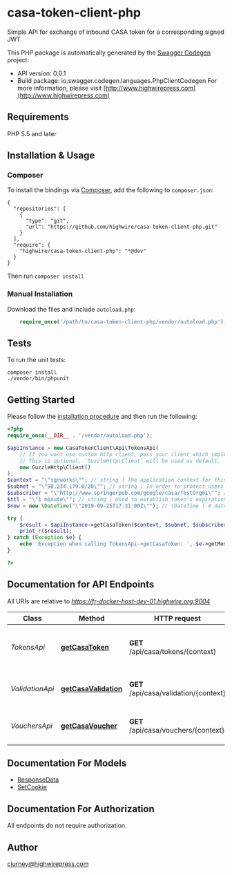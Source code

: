 # casa-token-client-php
Simple API for exchange of inbound CASA token for a corresponding signed JWT.

This PHP package is automatically generated by the [Swagger Codegen](https://github.com/swagger-api/swagger-codegen) project:

- API version: 0.0.1
- Build package: io.swagger.codegen.languages.PhpClientCodegen
For more information, please visit [http://www.highwirepress.com](http://www.highwirepress.com)

## Requirements

PHP 5.5 and later

## Installation & Usage
### Composer

To install the bindings via [Composer](http://getcomposer.org/), add the following to `composer.json`:

```
{
  "repositories": [
    {
      "type": "git",
      "url": "https://github.com/highwire/casa-token-client-php.git"
    }
  ],
  "require": {
    "highwire/casa-token-client-php": "*@dev"
  }
}
```

Then run `composer install`

### Manual Installation

Download the files and include `autoload.php`:

```php
    require_once('/path/to/casa-token-client-php/vendor/autoload.php');
```

## Tests

To run the unit tests:

```
composer install
./vendor/bin/phpunit
```

## Getting Started

Please follow the [installation procedure](#installation--usage) and then run the following:

```php
<?php
require_once(__DIR__ . '/vendor/autoload.php');

$apiInstance = new CasaTokenClient\Api\TokensApi(
    // If you want use custom http client, pass your client which implements `GuzzleHttp\ClientInterface`.
    // This is optional, `GuzzleHttp\Client` will be used as default.
    new GuzzleHttp\Client()
);
$context = "\"sgrworks\""; // string | The application context for this service, eg, <em>sgrworks</em>. A single publisher may have more than one application (or set of applications like JCore) using a platform service like Personalization and so the <strong>context</strong> semantic scopes the service data in a way that the calling application can control.
$subnet = "\"98.234.179.0/20\""; // string | In order to protect users' privacy, Google does not send the specific address the user was seen on campus but instead they send an address range. The range could be either IPv4 or IPv6 although as a practical matter, we'll only see v4 until we include v6 addresses in the Subscriber Links data we send to Google.
$subscriber = "\"http://www.springerpub.com/google/casa/TestOrg01\""; // string | Subscriber ID, usually an organization.
$ttl = "\"1 minute\""; // string | Used to establish token's expiration time.
$now = new \DateTime("\"2019-09-25T17:31:00Z\""); // \DateTime | A date-time to use as the current time in place of actual time.

try {
    $result = $apiInstance->getCasaToken($context, $subnet, $subscriber, $ttl, $now);
    print_r($result);
} catch (Exception $e) {
    echo 'Exception when calling TokensApi->getCasaToken: ', $e->getMessage(), PHP_EOL;
}

?>
```

## Documentation for API Endpoints

All URIs are relative to *https://fr-docker-host-dev-01.highwire.org:9004*

Class | Method | HTTP request | Description
------------ | ------------- | ------------- | -------------
*TokensApi* | [**getCasaToken**](docs/Api/TokensApi.md#getcasatoken) | **GET** /api/casa/tokens/{context} | Create a CASA token to be used as a casa_token
*ValidationApi* | [**getCasaValidation**](docs/Api/ValidationApi.md#getcasavalidation) | **GET** /api/casa/validation/{context} | Redeem a casa_token for a Voucher)
*VouchersApi* | [**getCasaVoucher**](docs/Api/VouchersApi.md#getcasavoucher) | **GET** /api/casa/vouchers/{context} | Redeem a CASA token for a voucher)


## Documentation For Models

 - [ResponseData](docs/Model/ResponseData.md)
 - [SetCookie](docs/Model/SetCookie.md)


## Documentation For Authorization

 All endpoints do not require authorization.


## Author

cjurney@highwirepress.com



